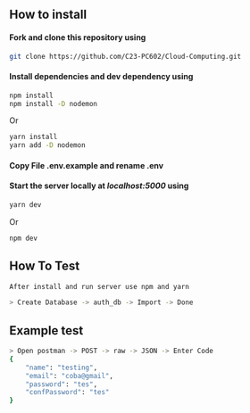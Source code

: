 ## How to install

#### Fork and clone this repository using

```bash
git clone https://github.com/C23-PC602/Cloud-Computing.git
```

#### Install dependencies and dev dependency using

```bash
npm install
npm install -D nodemon
```

Or

```bash
yarn install
yarn add -D nodemon
```

#### Copy File .env.example and rename .env

#### Start the server locally at _localhost:5000_ using

```bash
yarn dev
```

Or

```bash
npm dev
```

## How To Test

```bash
After install and run server use npm and yarn
```
```sh
> Create Database -> auth_db -> Import -> Done 
```

## Example test 
```sh
> Open postman -> POST -> raw -> JSON -> Enter Code
{
    "name": "testing",
    "email": "coba@gmail",
    "password": "tes",
    "confPassword": "tes"
}
```


